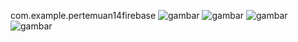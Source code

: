 com.example.pertemuan14firebase
![gambar](https://github.com/user-attachments/assets/160af089-0502-4230-aa09-a41883c2d519)
![gambar](https://github.com/user-attachments/assets/e09078f5-0351-4389-9c9c-17432c96ff01)
![gambar](https://github.com/user-attachments/assets/60d195e6-15fe-431a-ba91-bd19cfdfe6d8)
![gambar](https://github.com/user-attachments/assets/6eadffcc-be5e-466f-ad5e-0243cee0f425)
